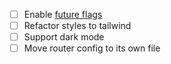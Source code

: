 - [ ] Enable [future flags](https://reactrouter.com/en/main/upgrading/future)
- [ ] Refactor styles to tailwind
- [ ] Support dark mode
- [ ] Move router config to its own file
